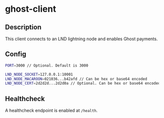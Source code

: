 # ghost-client

## Description

This client connects to an LND lightning node and enables Ghost payments.

## Config

```bash
PORT=3000 // Optional. Default is 3000

LND_NODE_SOCKET=127.0.0.1:10001
LND_NODE_MACAROON=021036...b42afd // Can be hex or base64 encoded
LND_NODE_CERT=2d2d2d...2d2d0a // Optional. Can be hex or base64 encoded
```

## Healthcheck

A healthcheck endpoint is enabled at `/health`.

